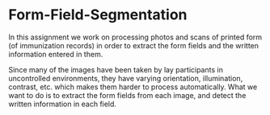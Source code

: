 # Form-Field-Segmentation

In this assignment we work on processing photos and scans of printed form (of immunization records) in order to extract the form fields and the written information entered in them.

Since many of the images have been taken by lay participants in uncontrolled environments, they have varying orientation, illumination, contrast, etc. which makes them harder to process automatically. What we want to do is to extract the form fields from each image, and detect the written information in each field.
